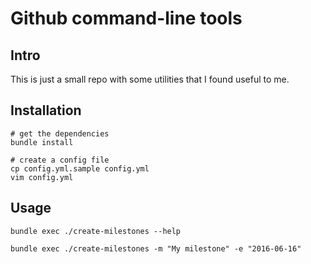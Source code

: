 # Github command-line tools
## Intro
This is just a small repo with some utilities that I found useful to me.

## Installation
```shell
# get the dependencies
bundle install

# create a config file
cp config.yml.sample config.yml
vim config.yml
```

## Usage
```shell
bundle exec ./create-milestones --help
```

```shell
bundle exec ./create-milestones -m "My milestone" -e "2016-06-16"
```
